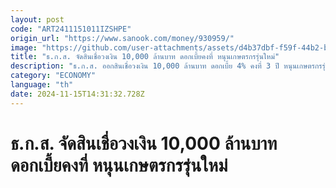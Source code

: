 ```yaml
---
layout: post
code: "ART2411151011IZSHPE"
origin_url: "https://www.sanook.com/money/930959/"
image: "https://github.com/user-attachments/assets/d4b37dbf-f59f-44b2-b5e4-cff8b21bb36c"
title: "ธ.ก.ส. จัดสินเชื่อวงเงิน 10,000 ล้านบาท ดอกเบี้ยคงที่ หนุนเกษตรกรรุ่นใหม่"
description: "ธ.ก.ส. ออกสินเชื่อวงเงิน 10,000 ล้านบาท ดอกเบี้ย 4% คงที่ 3 ปี หนุนเกษตรกรรุ่นใหม่ (New Gen & Young Smart Farmer)"
category: "ECONOMY"
language: "th"
date: 2024-11-15T14:31:32.728Z
---
```


# ธ.ก.ส. จัดสินเชื่อวงเงิน 10,000 ล้านบาท ดอกเบี้ยคงที่ หนุนเกษตรกรรุ่นใหม่